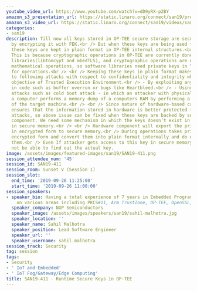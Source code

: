 ```yaml
---
youtube_video_url: https://www.youtube.com/watch?v=dD9yRX-p2BY
amazon_s3_presentation_url: https://static.linaro.org/connect/san19/presentations/san19-411.pdf
amazon_s3_video_url: https://static.linaro.org/connect/san19/videos/san19-411.mp4
categories:
- san19
description: Till now all keys stored in OP-TEE secure storage are secured at rest
  by encrypting it with FEK.<br /> But when these keys are being used for operations
  these keys are kept in plain format in OP-TEE internal structures.<br /> <br />
  This is because cryptographic operations in OP-TEE are currently done with software
  libraries(libtomcypt and mbedTLS), and cryptographic operations are nothing but
  mathematical operations, so software libraries need private keys in “plain format”
  for operations.<br /> <br /> Keeping these keys in plain format makes them vulnerable
  to following attacks with respect to confidentiality and integrity which is main
  objective of Trusted Execution Environment.<br /> - By exploiting any vulnerability
  in code such as buffer overrun or bugs like Heartbleed.<br /> - Using side channel
  attacks such as cold boot attack - in which an attacker with physical access to
  a computer performs a memory dump of a computers RAM by performing a hard reset
  of the target machine.<br /> <br /> Since nature of hardware-based cryptography
  ensures that the information stored in hardware is better protected from external
  attacks, so above issue can be fixed when these keys are backed by some hardware
  component. We need some mechanism in which the keys doesn’t exist in plain format
  in secure memory.<br /> <br /> Hardware component will export the private keys only
  in encrypted form to secure memory.<br /> During operations takes private keys in
  encrypted form and convert them into plain format internally and do operations with
  them.<br /> Even If attacker gets access to this key in secure memory somehow, will
  not be able to find out the actual key.
image: /assets/images/featured-images/san19/SAN19-411.png
session_attendee_num: '45'
session_id: SAN19-411
session_room: Sunset V (Session 1)
session_slot:
  end_time: '2019-09-26 11:25:00'
  start_time: '2019-09-26 11:00:00'
session_speakers:
- speaker_bio: Having a total experience of 7 years in Embedded Programming.<br>Worked
    on various areas including PKCS#11, Arm TrustZone, OP-TEE, OpenSSL, Networking.
  speaker_company: NXP Semiconductors
  speaker_image: /assets/images/speakers/san19/sahil-malhotra.jpg
  speaker_location: ''
  speaker_name: Sahil Malhotra
  speaker_position: Lead Software Engineer
  speaker_url: ''
  speaker_username: sahil.malhotra
session_track: Security
tag: session
tags:
- Security
- ' IoT and Embedded'
- ' IoT Fog/Gateway/Edge Computing'
title: SAN19-411 - Runtime Secure Keys in OP-TEE
---
```

